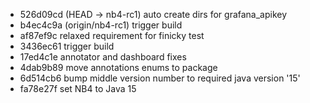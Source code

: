 - 526d09cd (HEAD -> nb4-rc1) auto create dirs for grafana_apikey
- b4ec4c9a (origin/nb4-rc1) trigger build
- af87ef9c relaxed requirement for finicky test
- 3436ec61 trigger build
- 17ed4c1e annotator and dashboard fixes
- 4dab9b89 move annotations enums to package
- 6d514cb6 bump middle version number to required java version '15'
- fa78e27f set NB4 to Java 15
